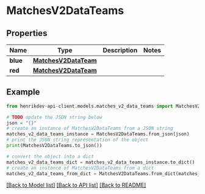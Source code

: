 # MatchesV2DataTeams


## Properties

Name | Type | Description | Notes
------------ | ------------- | ------------- | -------------
**blue** | [**MatchesV2DataTeam**](MatchesV2DataTeam.md) |  | 
**red** | [**MatchesV2DataTeam**](MatchesV2DataTeam.md) |  | 

## Example

```python
from henrikdev-api-client.models.matches_v2_data_teams import MatchesV2DataTeams

# TODO update the JSON string below
json = "{}"
# create an instance of MatchesV2DataTeams from a JSON string
matches_v2_data_teams_instance = MatchesV2DataTeams.from_json(json)
# print the JSON string representation of the object
print(MatchesV2DataTeams.to_json())

# convert the object into a dict
matches_v2_data_teams_dict = matches_v2_data_teams_instance.to_dict()
# create an instance of MatchesV2DataTeams from a dict
matches_v2_data_teams_from_dict = MatchesV2DataTeams.from_dict(matches_v2_data_teams_dict)
```
[[Back to Model list]](../README.md#documentation-for-models) [[Back to API list]](../README.md#documentation-for-api-endpoints) [[Back to README]](../README.md)


